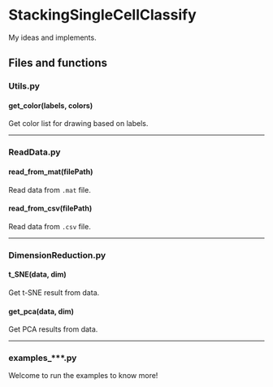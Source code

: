 # StackingSingleCellClassify

My ideas and implements.

## Files and functions

### Utils.py

#### get_color(labels, colors)

Get color list for drawing based on labels.

----

### ReadData.py

#### read_from_mat(filePath)

Read data from `.mat` file.

#### read_from_csv(filePath)

Read data from `.csv` file.

----

### DimensionReduction.py

#### t_SNE(data, dim)

Get t-SNE result from data.

#### get_pca(data, dim)

Get PCA results from data.

----

### examples_***.py

Welcome to run the examples to know more!
